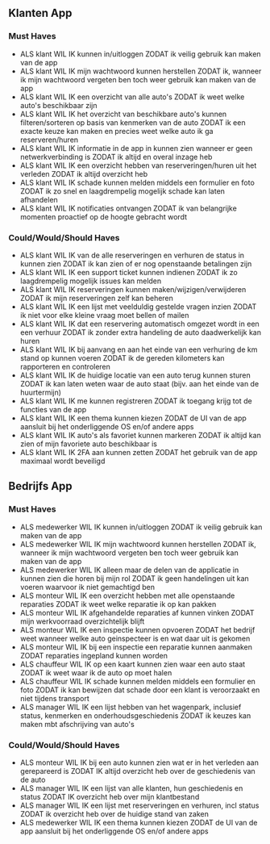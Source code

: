 ## Klanten App

### Must Haves

- ALS klant WIL IK kunnen in/uitloggen ZODAT ik veilig gebruik kan maken van de app
- ALS klant WIL IK mijn wachtwoord kunnen herstellen ZODAT ik, wanneer ik mijn wachtwoord vergeten ben toch weer gebruik kan maken van de app
- ALS klant WIL IK een overzicht van alle auto's ZODAT ik weet welke auto's beschikbaar zijn
- ALS klant WIL IK het overzicht van beschikbare auto's kunnen filteren/sorteren op basis van kenmerken van de auto ZODAT ik een exacte keuze kan maken en precies weet welke auto ik ga reserveren/huren
- ALS klant WIL IK informatie in de app in kunnen zien wanneer er geen netwerkverbinding is ZODAT ik altijd en overal inzage heb
- ALS klant WIL IK een overzicht hebben van reserveringen/huren uit het verleden ZODAT ik altijd overzicht heb
- ALS klant WIL IK schade kunnen melden middels een formulier en foto ZODAT ik zo snel en laagdrempelig mogelijk schade kan laten afhandelen
- ALS klant WIL IK notificaties ontvangen ZODAT ik van belangrijke momenten proactief op de hoogte gebracht wordt

### Could/Would/Should Haves

- ALS klant WIL IK van de alle reserveringen en verhuren de status in kunnen zien ZODAT ik kan zien of er nog openstaande betalingen zijn
- ALS klant WIL IK een support ticket kunnen indienen ZODAT ik zo laagdrempelig mogelijk issues kan melden
- ALS klant WIL IK reserveringen kunnen maken/wijzigen/verwijderen ZODAT ik mijn reserveringen zelf kan beheren
- ALS klant WIL IK een lijst met veelduldig gestelde vragen inzien ZODAT ik niet voor elke kleine vraag moet bellen of mailen
- ALS klant WIL IK dat een reservering automatisch omgezet wordt in een een verhuur ZODAT ik zonder extra handeling de auto daadwerkelijk kan huren
- ALS klant WIL IK bij aanvang en aan het einde van een verhuring de km stand op kunnen voeren ZODAT ik de gereden kilometers kan rapporteren en controleren
- ALS klant WIL IK de huidige locatie van een auto terug kunnen sturen ZODAT ik kan laten weten waar de auto staat (bijv. aan het einde van de huurtermijn)
- ALS klant WIL IK me kunnen registreren ZODAT ik toegang krijg tot de functies van de app
- ALS klant WIL IK een thema kunnen kiezen ZODAT de UI van de app aansluit bij het onderliggende OS en/of andere apps
- ALS klant WIL IK auto's als favoriet kunnen markeren ZODAT ik altijd kan zien of mijn favoriete auto beschikbaar is
- ALS klant WIL IK 2FA aan kunnen zetten ZODAT het gebruik van de app maximaal wordt beveiligd

## Bedrijfs App

### Must Haves
- ALS medewerker WIL IK kunnen in/uitloggen ZODAT ik veilig gebruik kan maken van de app
- ALS medewerker WIL IK mijn wachtwoord kunnen herstellen ZODAT ik, wanneer ik mijn wachtwoord vergeten ben toch weer gebruik kan maken van de app
- ALS medewerker WIL IK alleen maar de delen van de applicatie in kunnen zien die horen bij mijn rol ZODAT ik geen handelingen uit kan voeren waarvoor ik niet gemachtigd ben
- ALS monteur WIL IK een overzicht hebben met alle openstaande reparaties ZODAT ik weet welke reparatie ik op kan pakken
- ALS monteur WIL IK afgehandelde reparaties af kunnen vinken ZODAT mijn werkvoorraad overzichtelijk blijft
- ALS monteur WIL IK een inspectie kunnen opvoeren ZODAT het bedrijf weet wanneer welke auto geinspecteer is en wat daar uit is gekomen
- ALS monteur WIL IK bij een inspectie een reparatie kunnen aanmaken ZODAT reparaties ingepland kunnen worden
- ALS chauffeur WIL IK op een kaart kunnen zien waar een auto staat ZODAT ik weet waar ik de auto op moet halen
- ALS chauffeur WIL IK schade kunnen melden middels een formulier en foto ZODAT ik kan bewijzen dat schade door een klant is veroorzaakt en niet tijdens transport
- ALS manager WIL IK een lijst hebben van het wagenpark, inclusief status, kenmerken en onderhoudsgeschiedenis ZODAT ik keuzes kan maken mbt afschrijving van auto's

### Could/Would/Should Haves
- ALS monteur WIL IK bij een auto kunnen zien wat er in het verleden aan gerepareerd is ZODAT IK altijd overzicht heb over de geschiedenis van de auto
- ALS manager WIL IK een lijst van alle klanten, hun geschiedenis en status ZODAT IK overzicht heb over mijn klantbestand
- ALS manager WIL IK een lijst met reserveringen en verhuren, incl status ZODAT ik overzicht heb over de huidige stand van zaken
- ALS medewerker WIL IK een thema kunnen kiezen ZODAT de UI van de app aansluit bij het onderliggende OS en/of andere apps

